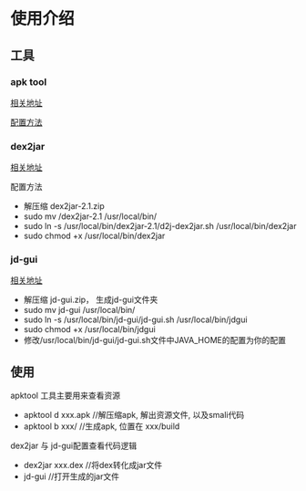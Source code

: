 # 使用介绍

## 工具

### apk tool

[相关地址](https://ibotpeaches.github.io/Apktool)

[配置方法](https://ibotpeaches.github.io/Apktool/install/)

### dex2jar 

[相关地址](https://sourceforge.net/projects/dex2jar/files/)

配置方法

* 解压缩 dex2jar-2.1.zip
* sudo mv /dex2jar-2.1  /usr/local/bin/
* sudo ln -s /usr/local/bin/dex2jar-2.1/d2j-dex2jar.sh /usr/local/bin/dex2jar
* sudo chmod +x /usr/local/bin/dex2jar


### jd-gui

[相关地址](https://github.com/java-decompiler/jd-gui)
* 解压缩 jd-gui.zip， 生成jd-gui文件夹
* sudo mv jd-gui /usr/local/bin/
* sudo ln -s /usr/local/bin/jd-gui/jd-gui.sh /usr/local/bin/jdgui
* sudo chmod +x /usr/local/bin/jdgui
* 修改/usr/local/bin/jd-gui/jd-gui.sh文件中JAVA_HOME的配置为你的配置

## 使用

apktool 工具主要用来查看资源

* apktool d   xxx.apk    //解压缩apk, 解出资源文件, 以及smali代码
* apktool b  xxx/           //生成apk, 位置在 xxx/build

dex2jar 与 jd-gui配置查看代码逻辑

* dex2jar xxx.dex    //将dex转化成jar文件
* jd-gui  //打开生成的jar文件

